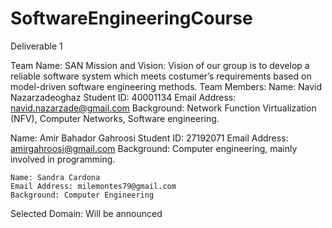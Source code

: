 # SoftwareEngineeringCourse
Deliverable 1

Team Name: SAN
Mission and Vision: Vision of our group is to develop a reliable software system which meets costumer’s requirements based on model-driven software engineering methods.
Team Members:
	Name: Navid Nazarzadeoghaz
	Student ID: 40001134
	Email Address: navid.nazarzade@gmail.com
Background: Network Function Virtualization (NFV), Computer Networks, Software engineering.

Name: Amir Bahador Gahroosi
Student ID: 27192071
Email Address: amirgahroosi@gmail.com
Background: Computer engineering, mainly involved in programming.
	
	Name: Sandra Cardona
	Email Address: milemontes79@gmail.com
	Background: Computer Engineering

Selected Domain: Will be announced

